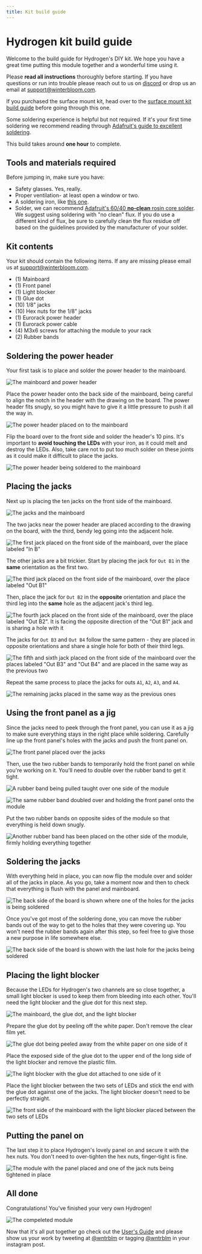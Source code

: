```yaml
---
title: Kit build guide
---
```


# Hydrogen kit build guide

Welcome to the build guide for Hydrogen's DIY kit. We hope you have a great time putting this module together and a wonderful time using it.

Please **read all instructions** thoroughly before starting. If you have questions or run into trouble please reach out to us on [discord] or drop us an email at support@winterbloom.com.

If you purchased the surface mount kit, head over to the [surface mount kit build guide](/surface-mount-build) before going through this one.

Some soldering experience is helpful but not required. If it's your first time soldering we recommend reading through [Adafruit's guide to excellent soldering](https://learn.adafruit.com/adafruit-guide-excellent-soldering).

This build takes around **one hour** to complete.

[discord]: https://discord.gg/UpfqghQ

## Tools and materials required

Before jumping in, make sure you have:

* Safety glasses. Yes, really.
* Proper ventilation- at least open a window or two.
* A soldering iron, like [this one](https://www.adafruit.com/product/180).
* Solder, we can recommend [Adafruit's 60/40 **no-clean** rosin core solder](https://www.adafruit.com/product/145). We suggest using soldering with "no clean" flux. If you do use a different kind of flux, be sure to carefully clean the flux residue off based on the guidelines provided by the manufacturer of your solder.

## Kit contents

Your kit should contain the following items. If any are missing please email us at support@winterbloom.com.

<object
    alt="Kit contents"
    data-is-svg-map
    data-list="kit-contents-img-datalist"
    data-stylesheet="/styles/kit-contents-svgmap.css"
    data-info-text-template="kit-contents-img-info-text"
    data="../images/kit.svg"
    height="100%"
    id="kit-contents-img"
    type="image/svg+xml"
    width="100%">
</object>
<template id="kit-contents-img-info-text">
    <g id="info-text-container">
        <rect data-size-to="info-text"></rect>
        <text id="info-text"></text>
    </g>
</template>
<datalist id="kit-contents-img-datalist">
    <option value="mainboard">Mainboard</option>
    <option value="panel">Front panel</option>
    <option value="light-blocker">Light blocker</option>
    <option value="jacks">1/8" jacks (10)</option>
    <option value="nuts">Hex nuts for the 1/8" jacks (10)</option>
    <option value="power-header">Eurorack power header (1)</option>
    <option value="power-cable">Eurorack power cable (1)</option>
    <option value="mounting-screws">M3x6 screws (4)</option>
    <option value="rubber-bands">Rubber bands (2)</option>
    <option value="glue-dot">Glue dot (1)</option>
</datalist>
<script type="module" src="/scripts/svgmap.js"></script>
<link rel="stylesheet" href="/styles/svgmap.css"/>

- (1) Mainboard
- (1) Front panel
- (1) Light blocker
- (1) Glue dot
- (10) 1/8" jacks
- (10) Hex nuts for the 1/8" jacks
- (1) Eurorack power header
- (1) Eurorack power cable
- (4) M3x6 screws for attaching the module to your rack
- (2) Rubber bands


## Soldering the power header

Your first task is to place and solder the power header to the mainboard.

![The mainboard and power header](/images/2-pwr-1.jpg)

Place the power header onto the back side of the mainboard, being careful to align the notch in the header with the drawing on the board. The power header fits snugly, so you might have to give it a little pressure to push it all the way in.

![The power header placed on to the mainboard](/images/3-place-pwr-1.jpg)

Flip the board over to the front side and solder the header's 10 pins. It's important to **avoid touching the LEDs** with your iron, as it could melt and destroy the LEDs. Also, take care not to put too much solder on these joints as it could make it difficult to place the jacks.

![The power header being soldered to the mainboard](/images/4-solder-pwr-2.jpg)

## Placing the jacks

Next up is placing the ten jacks on the front side of the mainboard.

![The jacks and the mainboard](/images/5-jacks-2.jpg)

The two jacks near the power header are placed according to the drawing on the board, with the third, bendy leg going into the adjacent hole.

![The first jack placed on the front side of the mainboard, over the place labeled "In B"](/images/6-place-first-jack-2.jpg)

The other jacks are a bit trickier. Start by placing the jack for `Out B1` in the **same** orientation as the first two.

![The third jack placed on the front side of the mainboard, over the place labeled "Out B1"](/images/7-place-second-jack-1.jpg)

Then, place the jack for `Out B2` in the **opposite** orientation and place the third leg into the **same** hole as the adjacent jack's third leg.

![The fourth jack placed on the front side of the mainboard, over the place labeled "Out B2". It is facing the opposite direction of the "Out B1" jack and is sharing a hole with it](/images/8-place-shared-jack-1.jpg)

The jacks for `Out B3` and `Out B4` follow the same pattern - they are placed in opposite orientations and share a single hole for both of their third legs.

![The fifth and sixth jack placed on the front side of the mainboard over the places labeled "Out B3" and "Out B4" and are placed in the same way as the previous two](/images/9-place-second-shared-jack-2.jpg)

Repeat the same process to place the jacks for outs `A1`, `A2`, `A3`, and `A4`.

![The remaining jacks placed in the same way as the previous ones](/images/10-place-remaining-jacks-1.jpg)

## Using the front panel as a jig

Since the jacks need to peek through the front panel, you can use it as a jig to make sure everything stays in the right place while soldering. Carefully line up the front panel's holes with the jacks and push the front panel on.

![The front panel placed over the jacks](/images/11-panel-align-4.jpg)

Then, use the two rubber bands to temporarily hold the front panel on while you're working on it. You'll need to double over the rubber band to get it tight.

![A rubber band being pulled taught over one side of the module](/images/12-rubber-band-3.jpg)

![The same rubber band doubled over and holding the front panel onto the module](/images/12-rubber-band-1.jpg)

Put the two rubber bands on opposite sides of the module so that everything is held down snugly.

![Another rubber band has been placed on the other side of the module, firmly holding everything together](/images/13-another-rubber-band-1.jpg)

## Soldering the jacks

With everything held in place, you can now flip the module over and solder all of the jacks in place. As you go, take a moment now and then to check that everything is flush with the panel and mainboard.

![The back side of the board is shown where one of the holes for the jacks is being soldered](/images/14-soldering-jacks-5.jpg)

Once you've got most of the soldering done, you can move the rubber bands out of the way to get to the holes that they were covering up. You won't need the rubber bands again after this step, so feel free to give those a new purpose in life somewhere else.

![The back side of the board is shown with the last hole for the jacks being soldered](/images/15-finishing-jacks-1.jpg)

## Placing the light blocker

Because the LEDs for Hydrogen's two channels are so close together, a small light blocker is used to keep them from bleeding into each other. You'll need the light blocker and the glue dot for this next step.

![The mainboard, the glue dot, and the light blocker](/images/16-light-blocker-2.jpg)

Prepare the glue dot by peeling off the white paper. Don't remove the clear film yet.

![The glue dot being peeled away from the white paper on one side of it](/images/17-glue-dot-1.jpg)

Place the exposed side of the glue dot to the upper end of the long side of the light blocker and remove the plastic film.

![The light blocker with the glue dot attached to one side of it](/images/18-stick-glue-on-2.jpg)

Place the light blocker between the two sets of LEDs and stick the end with the glue dot against one of the jacks. The light blocker doesn't need to be perfectly straight.

![The front side of the mainboard with the light blocker placed between the two sets of LEDs](/images/19-place-light-blocker-2.jpg)

## Putting the panel on

The last step it to place Hydrogen's lovely panel on and secure it with the hex nuts. You don't need to over-tighten the hex nuts, finger-tight is fine.

![The module with the panel placed and one of the jack nuts being tightened in place](/images/20-jack-nuts-2.jpg)

## All done

Congratulations! You've finished your very own Hydrogen!

![The compeleted module](/images/21-finished-3.jpg)

Now that it's all put together go check out the [User's Guide](/) and please show us your work by tweeting at [@wntrblm](https://twitter.com/wntrblm) or tagging [@wntrblm](https://instagram.com/wntrblm) in your instagram post.


